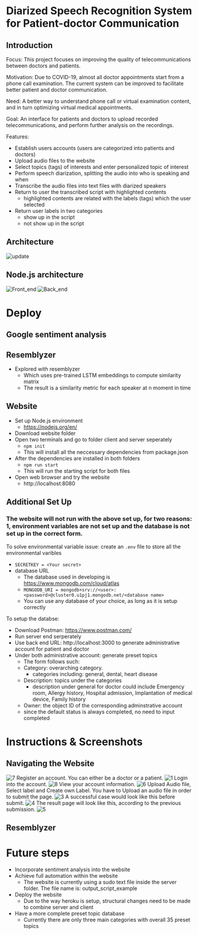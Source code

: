 # Diarized Speech Recognition System for Patient-doctor Communication 
## Introduction
Focus: This project focuses on improving the quality of telecommunications between doctors and patients.

Motivation: Due to COVID-19, almost all doctor appointments start from a phone call examination. The current system can be improved to facilitate better patient and doctor communication. 

Need: A better way to understand phone call or virtual examination content, and in turn optimizing virtual medical appointments.

Goal: An interface for patients and doctors to upload recorded telecommunications, and perform further analysis on the recordings.

Features:
* Establish users accounts (users are categorized into patients and doctors)
* Upload audio files to the website
* Select topics (tags) of interests and enter personalized topic of interest
* Perform speech diarization, splitting the audio into who is speaking and when
* Transcribe the audio files into text files with diarized speakers
* Return to user the transcribed script with highlighted contents
  * highlighted contents are related with the labels (tags) which the user selected
* Return user labels in two categories 
  * show up in the script
  * not show up in the script

## Architecture
![update](/Flow_diagrams/update.jpg)

## Node.js architecture
![Front_end](/Flow_diagrams/Front_end.jpg)
![Back_end](/Flow_diagrams/Back_end.jpg)

# Deploy
## Google sentiment analysis

## Resemblyzer
* Explored with resemblyzer
  * Which uses pre-trained LSTM embeddings to compute similarity matrix
  * The result is a similarity metric for each speaker at n moment in time


## Website 
* Set up Node.js environment 
  * https://nodejs.org/en/
* Download website folder
* Open two terminals and go to folder client and server seperately
  * `npm init`
  * This will install all the neccessary dependencies from package.json
* After the dependencies are installed in both folders
  * `npm run start`
  * This will run the starting script for both files 
* Open web browser and try the website
  * http://localhost:8080

## Additional Set Up
### The website will not run with the above set up, for two reasons: 1, environment variables are not set up and the database is not set up in the correct form.
To solve environmental variable issue:
create an `.env` file to store all the environmental varibles
* `SECRETKEY = <Your secret>`
* database URL
  * The database used in developing is https://www.mongodb.com/cloud/atlas
  * `MONGODB_URI = mongodb+srv://<user>:<password>@cluster0.u1pj1.mongodb.net/<database name>`
  * You can use any database of your choice, as long as it is setup correctly
  
To setup the databse:
* Download Postman: https://www.postman.com/
* Run server end serperately
* Use back end URL: http://localhost:3000 to generate administrative account for patient and doctor
* Under both administrative account: generate preset topics 
  * The form follows such:
  * Category: overarching category.
    * categories including: general, dental, heart disease
  * Description: topics under the categories
    * description under general for doctor could include Emergency room, Allergy history, Hospital admission, Implantation of medical device, Family history 
  * Owner: the object ID of the corresponding adminstrative account 
  * since the default status is always completed, no need to input completed
 
# Instructions & Screenshots
## Navigating the Website
![7](/screenshoots/7.PNG)
Register an account. You can either be a doctor or a patient.
![1](/screenshoots/1.PNG)
Login into the account.
![8](/screenshoots/8.PNG)
View your account information.
![6](/screenshoots/6.PNG)
Upload Audio file, Select label and Create own Label. You have to Upload an audio file in order to submit the page.
![3](/screenshoots/3.PNG)
A successful case would look like this before submit.
![4](/screenshoots/4.PNG)
The result page will look like this, according to the previous submission.
![5](/screenshoots/5.PNG)
## Resemblyzer

# Future steps
* Incorporate sentiment analysis into the website
* Achieve full automation within the website 
  * The website is currently using a sudo text file inside the server folder. The file name is: output_script_example
* Deploy the website
  * Due to the way heroku is setup, structural changes need to be made to combine server and client
* Have a more complete preset topic database 
  * Currently there are only three main categories with overall 35 preset topics



